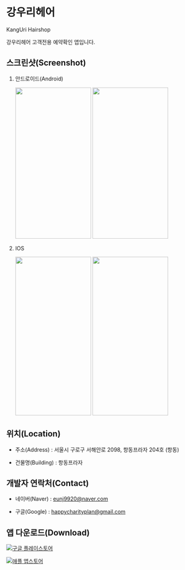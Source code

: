 # 강우리헤어

KangUri Hairshop

강우리헤어 고객전용 예약확인 앱입니다.

## 스크린샷(Screenshot)

1. 안드로이드(Android)

   <img src="https://user-images.githubusercontent.com/17228989/131147162-c048586f-6539-4b08-891f-39c464a5a3d5.png" width="200" height="400"/>
   <img src="https://user-images.githubusercontent.com/17228989/131147210-89767b27-d69e-406b-8372-32112db84c6b.png" width="200" height="400"/>

2. IOS

   <img src="https://user-images.githubusercontent.com/17228989/131146926-71354cad-a867-41d8-b000-42ecf9e53170.png" width="200" height="420"/>
   <img src="https://user-images.githubusercontent.com/17228989/131147106-cfcbf46e-e245-4a37-93b8-039de0c971b4.png" width="200" height="420"/>


## 위치(Location)

* 주소(Address) : 서울시 구로구 서해안로 2098, 항동프라자 204호 (항동)

* 건물명(Building) : 항동프라자

## 개발자 연락처(Contact)

* 네이버(Naver) : <eunj9920@naver.com>

* 구글(Google) : <happycharityplan@gmail.com>

## 앱 다운로드(Download)

[![구글 플레이스토어](https://user-images.githubusercontent.com/17228989/131153930-527cb5d1-8fba-42db-8721-ef6f599f361c.png)](https://play.google.com/store/apps/details?id=com.hairshop.app2)

[![애플 앱스토어](https://user-images.githubusercontent.com/17228989/131206531-892b47c0-2e65-452d-a5f2-5e24eb25314c.png)](https://apps.apple.com/kr/app/%EA%B0%95%EC%9A%B0%EB%A6%AC%ED%97%A4%EC%96%B4/id1582987188#?platform=iphone)


